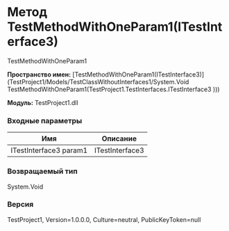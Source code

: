 # Метод TestMethodWithOneParam1(ITestInterface3)

TestMethodWithOneParam1

**Пространство имен:** [TestMethodWithOneParam1(ITestInterface3)](TestProject1/Models/TestClassWithoutInterfaces1/System.Void TestMethodWithOneParam1(TestProject1.TestInterfaces.ITestInterface3 )))

**Модуль:** TestProject1.dll
### Входные параметры
| Имя | Описание |
| --- | -------- |
|ITestInterface3 param1| ITestInterface3 |

### Возвращаемый тип
System.Void

### Версия
TestProject1, Version=1.0.0.0, Culture=neutral, PublicKeyToken=null
